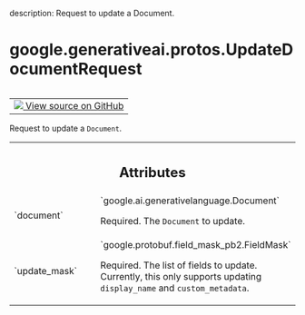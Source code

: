 description: Request to update a Document.

<div itemscope itemtype="http://developers.google.com/ReferenceObject">
<meta itemprop="name" content="google.generativeai.protos.UpdateDocumentRequest" />
<meta itemprop="path" content="Stable" />
</div>

# google.generativeai.protos.UpdateDocumentRequest

<!-- Insert buttons and diff -->

<table class="tfo-notebook-buttons tfo-api nocontent" align="left">
<td>
  <a target="_blank" href="https://github.com/googleapis/google-cloud-python/tree/main/packages/google-ai-generativelanguage/google/ai/generativelanguage_v1beta/types/retriever_service.py#L339-L359">
    <img src="https://www.tensorflow.org/images/GitHub-Mark-32px.png" />
    View source on GitHub
  </a>
</td>
</table>



Request to update a ``Document``.

<!-- Placeholder for "Used in" -->




<!-- Tabular view -->
 <table class="responsive fixed orange">
<colgroup><col width="214px"><col></colgroup>
<tr><th colspan="2"><h2 class="add-link">Attributes</h2></th></tr>

<tr>
<td>
`document`<a id="document"></a>
</td>
<td>
`google.ai.generativelanguage.Document`

Required. The ``Document`` to update.
</td>
</tr><tr>
<td>
`update_mask`<a id="update_mask"></a>
</td>
<td>
`google.protobuf.field_mask_pb2.FieldMask`

Required. The list of fields to update. Currently, this only
supports updating ``display_name`` and ``custom_metadata``.
</td>
</tr>
</table>



